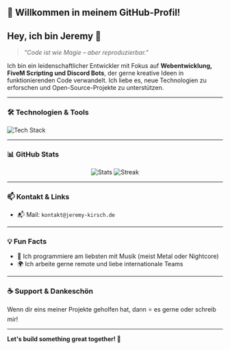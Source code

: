 ## 🌟 Willkommen in meinem GitHub-Profil!

## Hey, ich bin Jeremy 👋

> *"Code ist wie Magie – aber reproduzierbar."*

Ich bin ein leidenschaftlicher Entwickler mit Fokus auf **Webentwicklung, FiveM Scripting und Discord Bots**, der gerne kreative Ideen in funktionierenden Code verwandelt. Ich liebe es, neue Technologien zu erforschen und Open-Source-Projekte zu unterstützen.

---

### 🛠️ Technologien & Tools

<img src="https://skillicons.dev/icons?i=python,nodejs,docker,git,linux,lua,html,css,js,vscode,jetbrains&perline=6" alt="Tech Stack" />

---

### 📊 GitHub Stats

<div align="center">
  <img src="https://github-readme-stats.vercel.app/api?username=09JK&show_icons=true&theme=github_dark" alt="Stats" />
  <img src="https://github-readme-streak-stats.herokuapp.com/?user=09JK&theme=github-dark" alt="Streak" />
</div>

---

### 📫 Kontakt & Links

- 📬 Mail: `kontakt@jeremy-kirsch.de`

---

### 💡 Fun Facts

- 🎵 Ich programmiere am liebsten mit Musik (meist Metal oder Nightcore)
- 🌍 Ich arbeite gerne remote und liebe internationale Teams

---

### ☕ Support & Dankeschön

Wenn dir eins meiner Projekte geholfen hat, dann ⭐ es gerne oder schreib mir!

---

**Let's build something great together! 🚀**

